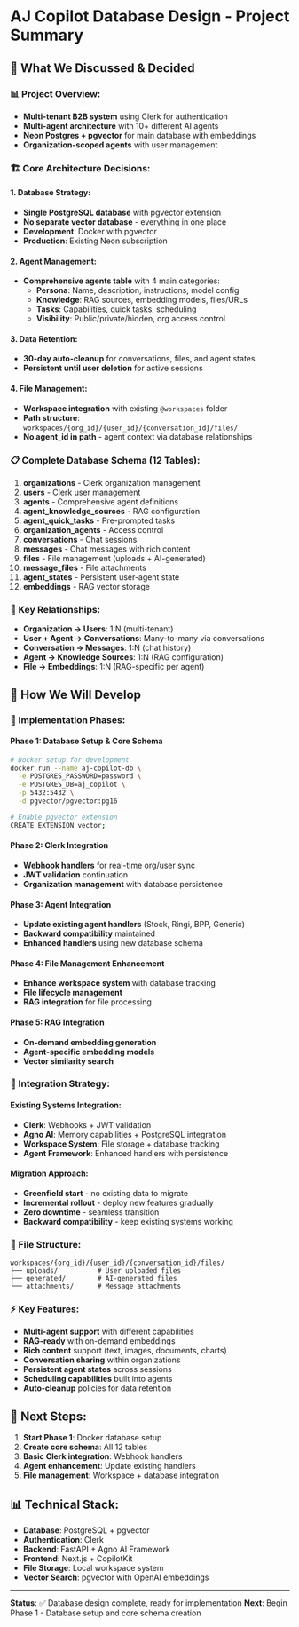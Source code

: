 # AJ Copilot Database Design - Project Summary

## 🎯 **What We Discussed & Decided**

### **📊 Project Overview:**
- **Multi-tenant B2B system** using Clerk for authentication
- **Multi-agent architecture** with 10+ different AI agents
- **Neon Postgres + pgvector** for main database with embeddings
- **Organization-scoped agents** with user management

### **🏗️ Core Architecture Decisions:**

#### **1. Database Strategy:**
- **Single PostgreSQL database** with pgvector extension
- **No separate vector database** - everything in one place
- **Development**: Docker with pgvector
- **Production**: Existing Neon subscription

#### **2. Agent Management:**
- **Comprehensive agents table** with 4 main categories:
  - **Persona**: Name, description, instructions, model config
  - **Knowledge**: RAG sources, embedding models, files/URLs
  - **Tasks**: Capabilities, quick tasks, scheduling
  - **Visibility**: Public/private/hidden, org access control

#### **3. Data Retention:**
- **30-day auto-cleanup** for conversations, files, and agent states
- **Persistent until user deletion** for active sessions

#### **4. File Management:**
- **Workspace integration** with existing `@workspaces` folder
- **Path structure**: `workspaces/{org_id}/{user_id}/{conversation_id}/files/`
- **No agent_id in path** - agent context via database relationships

### **📋 Complete Database Schema (12 Tables):**

1. **organizations** - Clerk organization management
2. **users** - Clerk user management  
3. **agents** - Comprehensive agent definitions
4. **agent_knowledge_sources** - RAG configuration
5. **agent_quick_tasks** - Pre-prompted tasks
6. **organization_agents** - Access control
7. **conversations** - Chat sessions
8. **messages** - Chat messages with rich content
9. **files** - File management (uploads + AI-generated)
10. **message_files** - File attachments
11. **agent_states** - Persistent user-agent state
12. **embeddings** - RAG vector storage

### **🔗 Key Relationships:**
- **Organization → Users**: 1:N (multi-tenant)
- **User + Agent → Conversations**: Many-to-many via conversations
- **Conversation → Messages**: 1:N (chat history)
- **Agent → Knowledge Sources**: 1:N (RAG configuration)
- **File → Embeddings**: 1:N (RAG-specific per agent)

## 🚀 **How We Will Develop**

### **📅 Implementation Phases:**

#### **Phase 1: Database Setup & Core Schema** 
```bash
# Docker setup for development
docker run --name aj-copilot-db \
  -e POSTGRES_PASSWORD=password \
  -e POSTGRES_DB=aj_copilot \
  -p 5432:5432 \
  -d pgvector/pgvector:pg16

# Enable pgvector extension
CREATE EXTENSION vector;
```

#### **Phase 2: Clerk Integration**
- **Webhook handlers** for real-time org/user sync
- **JWT validation** continuation
- **Organization management** with database persistence

#### **Phase 3: Agent Integration**
- **Update existing agent handlers** (Stock, Ringi, BPP, Generic)
- **Backward compatibility** maintained
- **Enhanced handlers** using new database schema

#### **Phase 4: File Management Enhancement**
- **Enhance workspace system** with database tracking
- **File lifecycle management**
- **RAG integration** for file processing

#### **Phase 5: RAG Integration**
- **On-demand embedding generation**
- **Agent-specific embedding models**
- **Vector similarity search**

### **🔧 Integration Strategy:**

#### **Existing Systems Integration:**
- **Clerk**: Webhooks + JWT validation
- **Agno AI**: Memory capabilities + PostgreSQL integration
- **Workspace System**: File storage + database tracking
- **Agent Framework**: Enhanced handlers with persistence

#### **Migration Approach:**
- **Greenfield start** - no existing data to migrate
- **Incremental rollout** - deploy new features gradually
- **Zero downtime** - seamless transition
- **Backward compatibility** - keep existing systems working

### **📁 File Structure:**
```
workspaces/{org_id}/{user_id}/{conversation_id}/files/
├── uploads/          # User uploaded files
├── generated/        # AI-generated files  
└── attachments/      # Message attachments
```

### **⚡ Key Features:**
- **Multi-agent support** with different capabilities
- **RAG-ready** with on-demand embeddings
- **Rich content** support (text, images, documents, charts)
- **Conversation sharing** within organizations
- **Persistent agent states** across sessions
- **Scheduling capabilities** built into agents
- **Auto-cleanup** policies for data retention

## 🎯 **Next Steps:**
1. **Start Phase 1**: Docker database setup
2. **Create core schema**: All 12 tables
3. **Basic Clerk integration**: Webhook handlers
4. **Agent enhancement**: Update existing handlers
5. **File management**: Workspace + database integration

## 📊 **Technical Stack:**
- **Database**: PostgreSQL + pgvector
- **Authentication**: Clerk
- **Backend**: FastAPI + Agno AI Framework
- **Frontend**: Next.js + CopilotKit
- **File Storage**: Local workspace system
- **Vector Search**: pgvector with OpenAI embeddings

---

**Status**: ✅ Database design complete, ready for implementation
**Next**: Begin Phase 1 - Database setup and core schema creation
